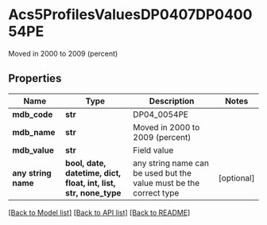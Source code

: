 # Acs5ProfilesValuesDP0407DP040054PE

Moved in 2000 to 2009 (percent)

## Properties
Name | Type | Description | Notes
------------ | ------------- | ------------- | -------------
**mdb_code** | **str** | DP04_0054PE | 
**mdb_name** | **str** | Moved in 2000 to 2009 (percent) | 
**mdb_value** | **str** | Field value | 
**any string name** | **bool, date, datetime, dict, float, int, list, str, none_type** | any string name can be used but the value must be the correct type | [optional]

[[Back to Model list]](../README.md#documentation-for-models) [[Back to API list]](../README.md#documentation-for-api-endpoints) [[Back to README]](../README.md)


